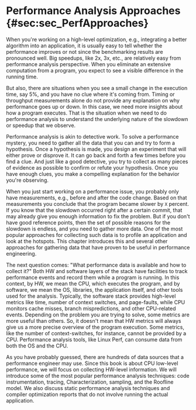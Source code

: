 

# Performance Analysis Approaches {#sec:sec_PerfApproaches}

When you're working on a high-level optimization, e.g., integrating a better algorithm into an application, it is usually easy to tell whether the performance improves or not since the benchmarking results are pronounced well. Big speedups, like 2x, 3x, etc., are relatively easy from performance analysis perspective. When you eliminate an extensive computation from a program, you expect to see a visible difference in the running time. 

But also, there are situations when you see a small change in the execution time, say 5%, and you have no clue where it's coming from. Timing or throughput measurements alone do not provide any explanation on why performance goes up or down. In this case, we need more insights about how a program executes. That is the situation when we need to do performance analysis to understand the underlying nature of the slowdown or speedup that we observe.

Performance analysis is akin to detective work. To solve a performance mystery, you need to gather all the data that you can and try to form a hypothesis. Once a hypothesis is made, you design an experiment that will either prove or disprove it. It can go back and forth a few times before you find a clue. And just like a good detective, you try to collect as many pieces of evidence as possible to confirm or refute your hypothesis. Once you have enough clues, you make a compelling explanation for the behavior you're observing.

When you just start working on a performance issue, you probably only have measurements, e.g., before and after the code change. Based on that measurements you conclude that the program became slower by `X` percent. If you know that the slowdown occurred right after a certain commit, that may already give you enough information to fix the problem. But if you don't have good reference points, then the set of possible reasons for the slowdown is endless, and you need to gather more data. One of the most popular approaches for collecting such data is to profile an application and look at the hotspots. This chapter introduces this and several other approaches for gathering data that have proven to be useful in performance engineering. 

The next question comes: "What performance data is available and how to collect it?" Both HW and software layers of the stack have facilities to track performance events and record them while a program is running. In this context, by HW, we mean the CPU, which executes the program, and by software, we mean the OS, libraries, the application itself, and other tools used for the analysis. Typically, the software stack provides high-level metrics like time, number of context switches, and page-faults, while CPU monitors cache misses, branch mispredictions, and other CPU-related events. Depending on the problem you are trying to solve, some metrics are more useful than others. So, it doesn't mean that HW metrics will always give us a more precise overview of the program execution. Some metrics, like the number of context-switches, for instance, cannot be provided by a CPU. Performance analysis tools, like Linux Perf, can consume data from both the OS and the CPU.

As you have probably guessed, there are hundreds of data sources that a performance engineer may use. Since this book is about CPU low-level performance, we will focus on collecting HW-level information. We will introduce some of the most popular performance analysis techniques: code instrumentation, tracing, Characterization, sampling, and the Roofline model. We also discuss static performance analysis techniques and compiler optimization reports that do not involve running the actual application.